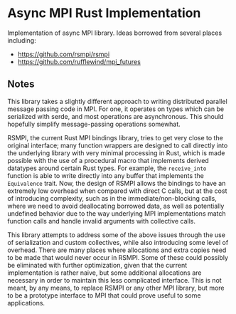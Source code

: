 # Async MPI Rust Implementation

Implementation of async MPI library. Ideas borrowed from several places
including:

* <https://github.com/rsmpi/rsmpi>
* <https://github.com/rufflewind/mpi_futures>

## Notes

This library takes a slightly different approach to writing distributed
parallel message passing code in MPI. For one, it operates on types which
can be serialized with serde, and most operations are asynchronous. This should
hopefully simplify message-passing operations somewhat.

RSMPI, the current Rust MPI bindings library, tries to get very close to the
original interface; many function wrappers are designed to call directly into
the underlying library with very minimal processing in Rust, which is made
possible with the use of a procedural macro that implements derived datatypes
around certain Rust types. For example, the `receive_into` function is able to
write directly into any buffer that implements the `Equivalence` trait. Now,
the design of RSMPI allows the bindings to have an extremely low overhead when
compared with direct C calls, but at the cost of introducing complexity, such
as in the immediate/non-blocking calls, where we need to avoid deallocating
borrowed data, as well as potentially undefined behavior due to the way
underlying MPI implementations match function calls and handle invalid
arguments with collective calls.

This library attempts to address some of the above issues through the use of
serialization and custom collectives, while also introducing some level of
overhead. There are many places where allocations and extra copies need to be
made that would never occur in RSMPI. Some of these could possibly be eliminated
with further optimization, given that the current implementation is rather naive,
but some additional allocations are necessary in order to maintain this less
complicated interface. This is not meant, by any means, to replace RSMPI or any
other MPI library, but more to be a prototype interface to MPI that could
prove useful to some applications.
